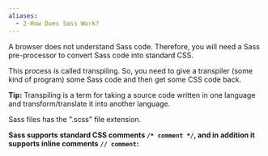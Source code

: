 ```yaml
---
aliases:
  - 2-How Does Sass Work?
---
```

A browser does not understand Sass code. Therefore, you will need a Sass pre-processor to convert Sass code into standard CSS.

This process is called transpiling. So, you need to give a transpiler (some kind of program) some Sass code and then get some CSS code back.

**Tip:** Transpiling is a term for taking a source code written in one language and transform/translate it into another language.

Sass files has the ".scss" file extension.


**Sass supports standard CSS comments `/* comment */`, and in addition it supports inline comments `// comment`:**